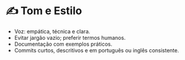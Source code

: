 # ✍️ Tom e Estilo

- Voz: empática, técnica e clara.
- Evitar jargão vazio; preferir termos humanos.
- Documentação com exemplos práticos.
- Commits curtos, descritivos e em português ou inglês consistente.
